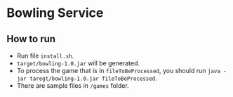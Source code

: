 # Bowling Service
## How to run
* Run file `install.sh`.
* `target/bowling-1.0.jar` will be generated.
* To process the game that is in `fileToBeProcessed`, you should run `java -jar taregt/bowling-1.0.jar fileToBeProcessed`.
* There are sample files in `/games` folder.